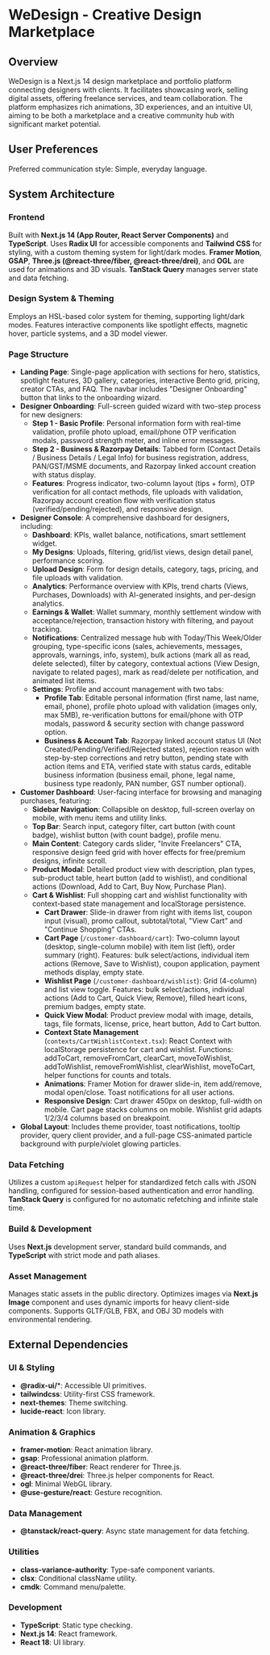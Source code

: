 # WeDesign - Creative Design Marketplace

## Overview
WeDesign is a Next.js 14 design marketplace and portfolio platform connecting designers with clients. It facilitates showcasing work, selling digital assets, offering freelance services, and team collaboration. The platform emphasizes rich animations, 3D experiences, and an intuitive UI, aiming to be both a marketplace and a creative community hub with significant market potential.

## User Preferences
Preferred communication style: Simple, everyday language.

## System Architecture

### Frontend
Built with **Next.js 14 (App Router, React Server Components)** and **TypeScript**. Uses **Radix UI** for accessible components and **Tailwind CSS** for styling, with a custom theming system for light/dark modes. **Framer Motion**, **GSAP**, **Three.js (@react-three/fiber, @react-three/drei)**, and **OGL** are used for animations and 3D visuals. **TanStack Query** manages server state and data fetching.

### Design System & Theming
Employs an HSL-based color system for theming, supporting light/dark modes. Features interactive components like spotlight effects, magnetic hover, particle systems, and a 3D model viewer.

### Page Structure
-   **Landing Page**: Single-page application with sections for hero, statistics, spotlight features, 3D gallery, categories, interactive Bento grid, pricing, creator CTAs, and FAQ. The navbar includes "Designer Onboarding" button that links to the onboarding wizard.
-   **Designer Onboarding**: Full-screen guided wizard with two-step process for new designers:
    -   **Step 1 - Basic Profile**: Personal information form with real-time validation, profile photo upload, email/phone OTP verification modals, password strength meter, and inline error messages.
    -   **Step 2 - Business & Razorpay Details**: Tabbed form (Contact Details / Business Details / Legal Info) for business registration, address, PAN/GST/MSME documents, and Razorpay linked account creation with status display.
    -   **Features**: Progress indicator, two-column layout (tips + form), OTP verification for all contact methods, file uploads with validation, Razorpay account creation flow with verification status (verified/pending/rejected), and responsive design.
-   **Designer Console**: A comprehensive dashboard for designers, including:
    -   **Dashboard**: KPIs, wallet balance, notifications, smart settlement widget.
    -   **My Designs**: Uploads, filtering, grid/list views, design detail panel, performance scoring.
    -   **Upload Design**: Form for design details, category, tags, pricing, and file uploads with validation.
    -   **Analytics**: Performance overview with KPIs, trend charts (Views, Purchases, Downloads) with AI-generated insights, and per-design analytics.
    -   **Earnings & Wallet**: Wallet summary, monthly settlement window with acceptance/rejection, transaction history with filtering, and payout tracking.
    -   **Notifications**: Centralized message hub with Today/This Week/Older grouping, type-specific icons (sales, achievements, messages, approvals, warnings, info, system), bulk actions (mark all as read, delete selected), filter by category, contextual actions (View Design, navigate to related pages), mark as read/delete per notification, and animated list items.
    -   **Settings**: Profile and account management with two tabs:
        -   **Profile Tab**: Editable personal information (first name, last name, email, phone), profile photo upload with validation (images only, max 5MB), re-verification buttons for email/phone with OTP modals, password & security section with change password option.
        -   **Business & Account Tab**: Razorpay linked account status UI (Not Created/Pending/Verified/Rejected states), rejection reason with step-by-step corrections and retry button, pending state with action items and ETA, verified state with status cards, editable business information (business email, phone, legal name, business type readonly, PAN number, GST number optional).
-   **Customer Dashboard**: User-facing interface for browsing and managing purchases, featuring:
    -   **Sidebar Navigation**: Collapsible on desktop, full-screen overlay on mobile, with menu items and utility links.
    -   **Top Bar**: Search input, category filter, cart button (with count badge), wishlist button (with count badge), profile menu.
    -   **Main Content**: Category cards slider, "Invite Freelancers" CTA, responsive design feed grid with hover effects for free/premium designs, infinite scroll.
    -   **Product Modal**: Detailed product view with description, plan types, sub-product table, heart button (add to wishlist), and conditional actions (Download, Add to Cart, Buy Now, Purchase Plan).
    -   **Cart & Wishlist**: Full shopping cart and wishlist functionality with context-based state management and localStorage persistence.
        -   **Cart Drawer**: Slide-in drawer from right with items list, coupon input (visual), promo callout, subtotal/total, "View Cart" and "Continue Shopping" CTAs.
        -   **Cart Page** (`/customer-dashboard/cart`): Two-column layout (desktop, single-column mobile) with item list (left), order summary (right). Features: bulk select/actions, individual item actions (Remove, Save to Wishlist), coupon application, payment methods display, empty state.
        -   **Wishlist Page** (`/customer-dashboard/wishlist`): Grid (4-column) and list view toggle. Features: bulk select/actions, individual actions (Add to Cart, Quick View, Remove), filled heart icons, premium badges, empty state.
        -   **Quick View Modal**: Product preview modal with image, details, tags, file formats, license, price, heart button, Add to Cart button.
        -   **Context State Management** (`contexts/CartWishlistContext.tsx`): React Context with localStorage persistence for cart and wishlist. Functions: addToCart, removeFromCart, clearCart, moveToWishlist, addToWishlist, removeFromWishlist, clearWishlist, moveToCart, helper functions for counts and totals.
        -   **Animations**: Framer Motion for drawer slide-in, item add/remove, modal open/close. Toast notifications for all user actions.
        -   **Responsive Design**: Cart drawer 450px on desktop, full-width on mobile. Cart page stacks columns on mobile. Wishlist grid adapts 1/2/3/4 columns based on breakpoint.
-   **Global Layout**: Includes theme provider, toast notifications, tooltip provider, query client provider, and a full-page CSS-animated particle background with purple/violet glowing particles.

### Data Fetching
Utilizes a custom `apiRequest` helper for standardized fetch calls with JSON handling, configured for session-based authentication and error handling. **TanStack Query** is configured for no automatic refetching and infinite stale time.

### Build & Development
Uses **Next.js** development server, standard build commands, and **TypeScript** with strict mode and path aliases.

### Asset Management
Manages static assets in the public directory. Optimizes images via **Next.js Image** component and uses dynamic imports for heavy client-side components. Supports GLTF/GLB, FBX, and OBJ 3D models with environmental rendering.

## External Dependencies

### UI & Styling
-   **@radix-ui/***: Accessible UI primitives.
-   **tailwindcss**: Utility-first CSS framework.
-   **next-themes**: Theme switching.
-   **lucide-react**: Icon library.

### Animation & Graphics
-   **framer-motion**: React animation library.
-   **gsap**: Professional animation platform.
-   **@react-three/fiber**: React renderer for Three.js.
-   **@react-three/drei**: Three.js helper components for React.
-   **ogl**: Minimal WebGL library.
-   **@use-gesture/react**: Gesture recognition.

### Data Management
-   **@tanstack/react-query**: Async state management for data fetching.

### Utilities
-   **class-variance-authority**: Type-safe component variants.
-   **clsx**: Conditional className utility.
-   **cmdk**: Command menu/palette.

### Development
-   **TypeScript**: Static type checking.
-   **Next.js 14**: React framework.
-   **React 18**: UI library.